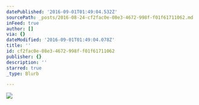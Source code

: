 ```yaml
---
datePublished: '2016-09-01T01:49:04.532Z'
sourcePath: _posts/2016-08-24-cf2fac0e-08e3-4672-998f-f01f61711062.md
inFeed: true
author: []
via: {}
dateModified: '2016-09-01T01:49:04.078Z'
title: ''
id: cf2fac0e-08e3-4672-998f-f01f61711062
publisher: {}
description: ''
starred: true
_type: Blurb

---
```

![](https://the-grid-user-content.s3-us-west-2.amazonaws.com/3237b9b7-54d5-4b25-9572-3407087da0d1.jpg)